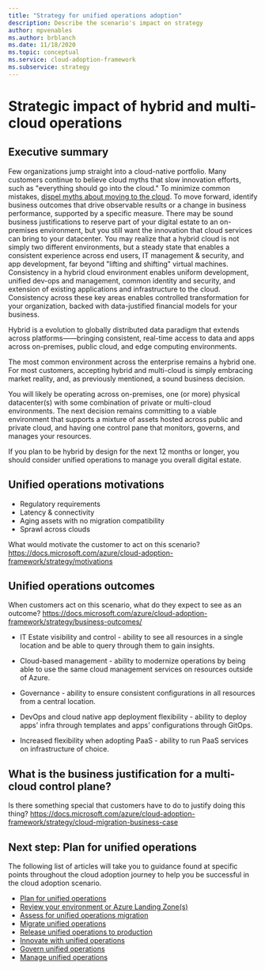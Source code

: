 ```yaml
---
title: "Strategy for unified operations adoption"
description: Describe the scenario's impact on strategy
author: mpvenables
ms.author: brblanch
ms.date: 11/18/2020
ms.topic: conceptual
ms.service: cloud-adoption-framework
ms.subservice: strategy
---
```


# Strategic impact of hybrid and multi-cloud operations

## Executive summary

Few organizations jump straight into a cloud-native portfolio. Many customers continue to believe cloud myths that slow innovation efforts, such as "everything should go into the cloud." To minimize common mistakes, [dispel myths about moving to the cloud](<https://docs.microsoft.com/azure/cloud-adoption-framework/strategy/cloud-migration-business-case>). To move forward, identify business outcomes that drive observable results or a change in business performance, supported by a specific measure. There may be sound business justifications to reserve part of your digital estate to an on-premises environment, but you still want the innovation that cloud services can bring to your datacenter. You may realize that a hybrid cloud is not simply two different environments, but a steady state that enables a consistent experience across end users, IT management & security, and app development, far beyond "lifting and shifting" virtual machines. Consistency in a hybrid cloud environment enables uniform development, unified dev-ops and management, common identity and security, and extension of existing applications and infrastructure to the cloud. Consistency across these key areas enables controlled transformation for your organization, backed with data-justified financial models for your business.  

Hybrid is a evolution to globally distributed data paradigm that extends across platforms——bringing consistent, real-time access to data and apps across on-premises, public cloud, and edge computing environments.

The most common environment across the enterprise remains a hybrid one. For most customers, accepting hybrid and multi-cloud is simply embracing market reality, and, as previously mentioned, a sound business decision.

You will likely be operating across on-premises, one (or more) physical datacenter(s) with some combination of private or multi-cloud environments.
The next decision remains committing to a viable environment that supports a mixture of assets hosted across public and private cloud, and having one control pane that monitors, governs, and manages your resources.

If you plan to be hybrid by design for the next 12 months or longer, you should consider unified operations to manage you overall digital estate.

## Unified operations motivations

- Regulatory requirements
- Latency & connectivity
- Aging assets with no migration compatibility
- Sprawl across clouds

What would motivate the customer to act on this scenario?
<https://docs.microsoft.com/azure/cloud-adoption-framework/strategy/motivations>

## Unified operations outcomes

When customers act on this scenario, what do they expect to see as an outcome?
<https://docs.microsoft.com/azure/cloud-adoption-framework/strategy/business-outcomes/>

- IT Estate visibility and control - ability to see all resources in a single location and be able to query through them to gain insights.
  
- Cloud-based management - ability to modernize operations by being able to use the same cloud management services on resources outside of Azure.
  
- Governance - ability to ensure consistent configurations in all  resources from a central location.
  
- DevOps and cloud native app deployment flexibility - ability to deploy apps’ infra through templates and apps’ configurations through GitOps.
  
- Increased flexibility when adopting PaaS - ability to run PaaS services on infrastructure of choice.

## What is the business justification for a multi-cloud control plane?

Is there something special that customers have to do to justify doing this thing?
<https://docs.microsoft.com/azure/cloud-adoption-framework/strategy/cloud-migration-business-case>

## Next step: Plan for unified operations

The following list of articles will take you to guidance found at specific points throughout the cloud adoption journey to help you be successful in the cloud adoption scenario.

- [Plan for unified operations](./plan.md)
- [Review your environment or Azure Landing Zone(s)](./ready.md)
- [Assess for unified operations migration](./migrate-assess.md)
- [Migrate unified operations](./migrate-deploy.md)
- [Release unified operations to production](./migrate-release.md)
- [Innovate with unified operations](./innovate.md)
- [Govern unified operations](./govern.md)
- [Manage unified operations](./manage.md)
